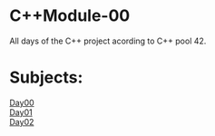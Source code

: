 # C++Module-00
All days of the C++ project acording to C++ pool 42.

# Subjects:

<a href="https://cdn.intra.42.fr/pdf/pdf/23210/en.subject.pdf">Day00</a>
<br>
<a href="https://cdn.intra.42.fr/pdf/pdf/22589/en.subject.pdf">Day01</a>
<br>
<a href="https://cdn.intra.42.fr/pdf/pdf/13163/en.subject.pdf">Day02</a>

